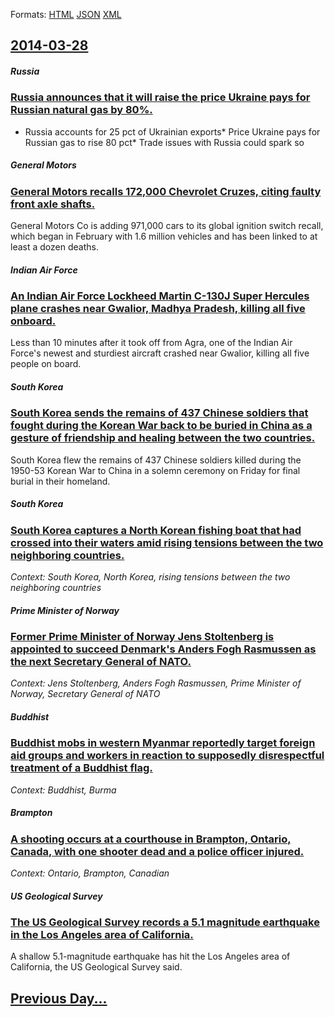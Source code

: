 
Formats: [HTML](2014/03/28/index.html)  [JSON](2014/03/28/index.json)  [XML](2014/03/28/index.xml)  

## [2014-03-28](/news/2014/03/28/index.md)

##### Russia
### [Russia announces that it will raise the price Ukraine pays for Russian natural gas by 80%. ](/news/2014/03/28/russia-announces-that-it-will-raise-the-price-ukraine-pays-for-russian-natural-gas-by-80.md)
* Russia accounts for 25 pct of Ukrainian exports* Price Ukraine pays for Russian gas to rise 80 pct* Trade issues with Russia could spark so

##### General Motors
### [General Motors recalls 172,000 Chevrolet Cruzes, citing faulty front axle shafts. ](/news/2014/03/28/general-motors-recalls-172-000-chevrolet-cruzes-citing-faulty-front-axle-shafts.md)
General Motors Co is adding 971,000 cars to its global ignition switch recall, which began in February with 1.6 million vehicles and has been linked to at least a dozen deaths.

##### Indian Air Force
### [An Indian Air Force Lockheed Martin C-130J Super Hercules plane crashes near Gwalior, Madhya Pradesh, killing all five onboard. ](/news/2014/03/28/an-indian-air-force-lockheed-martin-c-130j-super-hercules-plane-crashes-near-gwalior-madhya-pradesh-killing-all-five-onboard.md)
Less than 10 minutes after it took off from Agra, one of the Indian Air Force&#039;s newest and sturdiest aircraft crashed near Gwalior, killing all five people on board.

##### South Korea
### [South Korea sends the remains of 437 Chinese soldiers that fought during the Korean War back to be buried in China as a gesture of friendship and healing between the two countries. ](/news/2014/03/28/south-korea-sends-the-remains-of-437-chinese-soldiers-that-fought-during-the-korean-war-back-to-be-buried-in-china-as-a-gesture-of-friendshi.md)
 South Korea flew the remains of 437 Chinese soldiers killed during the 1950-53 Korean War to China in a solemn ceremony on Friday for final burial in their homeland.

##### South Korea
### [South Korea captures a North Korean fishing boat that had crossed into their waters amid rising tensions between the two neighboring countries. ](/news/2014/03/28/south-korea-captures-a-north-korean-fishing-boat-that-had-crossed-into-their-waters-amid-rising-tensions-between-the-two-neighboring-countri.md)
_Context: South Korea, North Korea, rising tensions between the two neighboring countries_

##### Prime Minister of Norway
### [Former Prime Minister of Norway Jens Stoltenberg is appointed to succeed Denmark's Anders Fogh Rasmussen as the next Secretary General of NATO. ](/news/2014/03/28/former-prime-minister-of-norway-jens-stoltenberg-is-appointed-to-succeed-denmark-s-anders-fogh-rasmussen-as-the-next-secretary-general-of-na.md)
_Context: Jens Stoltenberg, Anders Fogh Rasmussen, Prime Minister of Norway, Secretary General of NATO_

##### Buddhist
### [Buddhist mobs in western Myanmar reportedly target foreign aid groups and workers in reaction to supposedly disrespectful treatment of a Buddhist flag. ](/news/2014/03/28/buddhist-mobs-in-western-myanmar-reportedly-target-foreign-aid-groups-and-workers-in-reaction-to-supposedly-disrespectful-treatment-of-a-bud.md)
_Context: Buddhist, Burma_

##### Brampton
### [A shooting occurs at a courthouse in Brampton, Ontario, Canada, with one shooter dead and a police officer injured. ](/news/2014/03/28/a-shooting-occurs-at-a-courthouse-in-brampton-ontario-canada-with-one-shooter-dead-and-a-police-officer-injured.md)
_Context: Ontario, Brampton, Canadian_

##### US Geological Survey
### [The US Geological Survey records a 5.1 magnitude earthquake in the Los Angeles area of California. ](/news/2014/03/28/the-us-geological-survey-records-a-5-1-magnitude-earthquake-in-the-los-angeles-area-of-california.md)
A shallow 5.1-magnitude earthquake has hit the Los Angeles area of California, the US Geological Survey said.

## [Previous Day...](/news/2014/03/27/index.md)


